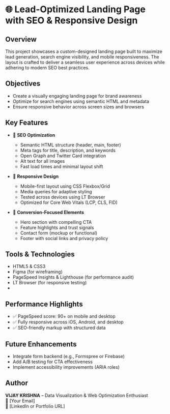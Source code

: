 # 🌐 Lead-Optimized Landing Page with SEO & Responsive Design

## Overview
This project showcases a custom-designed landing page built to maximize lead generation, search engine visibility, and mobile responsiveness. The layout is crafted to deliver a seamless user experience across devices while adhering to modern SEO best practices.

## Objectives
- Create a visually engaging landing page for brand awareness
- Optimize for search engines using semantic HTML and metadata
- Ensure responsive behavior across screen sizes and browsers

## Key Features
- 🧭 **SEO Optimization**
  - Semantic HTML structure (header, main, footer)
  - Meta tags for title, description, and keywords
  - Open Graph and Twitter Card integration
  - Alt text for all images
  - Fast load times and minimal layout shift

- 📱 **Responsive Design**
  - Mobile-first layout using CSS Flexbox/Grid
  - Media queries for adaptive styling
  - Tested across devices using LT Browser
  - Optimized for Core Web Vitals (LCP, CLS, FID)

- 🎯 **Conversion-Focused Elements**
  - Hero section with compelling CTA
  - Feature highlights and trust signals
  - Contact form (mockup or functional)
  - Footer with social links and privacy policy

## Tools & Technologies
- HTML5 & CSS3
- Figma (for wireframing)
- PageSpeed Insights & Lighthouse (for performance audit)
- LT Browser (for responsive testing)
- 
## Performance Highlights
- ✅ PageSpeed score: 90+ on mobile and desktop
- ✅ Fully responsive across iOS, Android, and desktop
- ✅ SEO-friendly markup with structured data

## Future Enhancements
- Integrate form backend (e.g., Formspree or Firebase)
- Add A/B testing for CTA effectiveness
- Implement accessibility improvements (ARIA roles)

## Author
**VIJAY KRISHNA** – Data Visualization & Web Optimization Enthusiast  
📧 [Your Email]  
🔗 [LinkedIn or Portfolio URL]
